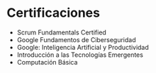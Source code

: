 # Certificaciones
* Scrum Fundamentals Certified
* Google Fundamentos de Ciberseguridad
* Google: Inteligencia Artificial y Productividad
* Introducción a las Tecnologías Emergentes
* Computación Básica
